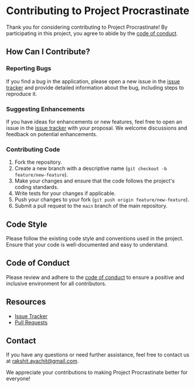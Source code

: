 # Contributing to Project Procrastinate

Thank you for considering contributing to Project Procrastinate! By participating in this project, you agree to abide by the [code of conduct](CODE_OF_CONDUCT.md).

## How Can I Contribute?

### Reporting Bugs

If you find a bug in the application, please open a new issue in the [issue tracker](https://github.com/rakshit-ayachit/project_procrastinate/issues) and provide detailed information about the bug, including steps to reproduce it.

### Suggesting Enhancements

If you have ideas for enhancements or new features, feel free to open an issue in the [issue tracker](https://github.com/rakshit-ayachit/project_procrastinate/issues) with your proposal. We welcome discussions and feedback on potential enhancements.

### Contributing Code

1. Fork the repository.
2. Create a new branch with a descriptive name (`git checkout -b feature/new-feature`).
3. Make your changes and ensure that the code follows the project's coding standards.
4. Write tests for your changes if applicable.
5. Push your changes to your fork (`git push origin feature/new-feature`).
6. Submit a pull request to the `main` branch of the main repository.

## Code Style

Please follow the existing code style and conventions used in the project. Ensure that your code is well-documented and easy to understand.

## Code of Conduct

Please review and adhere to the [code of conduct](CODE_OF_CONDUCT.md) to ensure a positive and inclusive environment for all contributors.

## Resources

- [Issue Tracker](https://github.com/rakshit-ayachit/project_procrastinate/issues)
- [Pull Requests](https://github.com/rakshit-ayachit/project_procrastinate/pulls)

## Contact

If you have any questions or need further assistance, feel free to contact us at [rakshit.ayachit@gmail.com](mailto:rakshit.ayachit@gmail.com).

We appreciate your contributions to making Project Procrastinate better for everyone!
